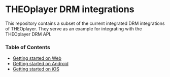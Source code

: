 # THEOplayer DRM integrations

This repository contains a subset of the current integrated DRM integrations of THEOplayer. They serve as an example for integrating
with the THEOplayer DRM API.

### Table of Contents
- [Getting started on Web](web/README.md)
- [Getting started on Android](android/README.md)
- [Getting started on iOS](ios/README.md)
